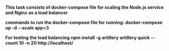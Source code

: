 **This task consists of docker-compose file for scaling the Node.js service and Nginx as a load balancer**

**commands to run the docker-compose file for running: docker-compose up -d --scale app=3**

**For testing the load balancing**
**npm install -g artillery
artillery quick --count 10 -n 20 http://localhost/**



